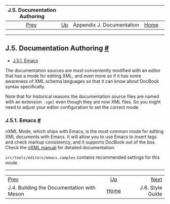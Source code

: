 <!--?xml version="1.0" encoding="UTF-8" standalone="no"?-->

|                           J.5. Documentation Authoring                          |                                                 |                           |                                                       |                                                 |
| :-----------------------------------------------------------------------------: | :---------------------------------------------- | :-----------------------: | ----------------------------------------------------: | ----------------------------------------------: |
| [Prev](docguide-build-meson.html "J.4. Building the Documentation with Meson")  | [Up](docguide.html "Appendix J. Documentation") | Appendix J. Documentation | [Home](index.html "PostgreSQL 17devel Documentation") |  [Next](docguide-style.html "J.6. Style Guide") |

***

## J.5. Documentation Authoring [#](#DOCGUIDE-AUTHORING)

* [J.5.1. Emacs](docguide-authoring.html#DOCGUIDE-AUTHORING-EMACS)

The documentation sources are most conveniently modified with an editor that has a mode for editing XML, and even more so if it has some awareness of XML schema languages so that it can know about DocBook syntax specifically.

Note that for historical reasons the documentation source files are named with an extension `.sgml` even though they are now XML files. So you might need to adjust your editor configuration to set the correct mode.

### J.5.1. Emacs [#](#DOCGUIDE-AUTHORING-EMACS)

nXML Mode, which ships with Emacs, is the most common mode for editing XML documents with Emacs. It will allow you to use Emacs to insert tags and check markup consistency, and it supports DocBook out of the box. Check the [nXML manual](https://www.gnu.org/software/emacs/manual/html_mono/nxml-mode.html) for detailed documentation.

`src/tools/editors/emacs.samples` contains recommended settings for this mode.

***

|                                                                                 |                                                       |                                                 |
| :------------------------------------------------------------------------------ | :---------------------------------------------------: | ----------------------------------------------: |
| [Prev](docguide-build-meson.html "J.4. Building the Documentation with Meson")  |    [Up](docguide.html "Appendix J. Documentation")    |  [Next](docguide-style.html "J.6. Style Guide") |
| J.4. Building the Documentation with Meson                                      | [Home](index.html "PostgreSQL 17devel Documentation") |                                J.6. Style Guide |
